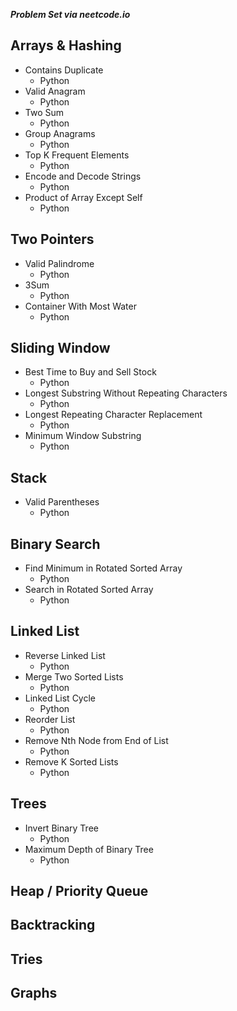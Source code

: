 **_Problem Set via neetcode.io_**

## Arrays & Hashing

- Contains Duplicate
  - Python
- Valid Anagram
  - Python
- Two Sum
  - Python
- Group Anagrams
  - Python
- Top K Frequent Elements
  - Python
- Encode and Decode Strings
  - Python
- Product of Array Except Self
  - Python

## Two Pointers

- Valid Palindrome
  - Python
- 3Sum
  - Python
- Container With Most Water
  - Python

## Sliding Window

- Best Time to Buy and Sell Stock
  - Python
- Longest Substring Without Repeating Characters
  - Python
- Longest Repeating Character Replacement
  - Python
- Minimum Window Substring
  - Python

## Stack

- Valid Parentheses
  - Python

## Binary Search

- Find Minimum in Rotated Sorted Array
  - Python
- Search in Rotated Sorted Array
  - Python

## Linked List

- Reverse Linked List
  - Python
- Merge Two Sorted Lists
  - Python
- Linked List Cycle
  - Python
- Reorder List
  - Python
- Remove Nth Node from End of List
  - Python
- Remove K Sorted Lists
  - Python

## Trees

- Invert Binary Tree
  - Python
- Maximum Depth of Binary Tree
  - Python

## Heap / Priority Queue

## Backtracking

## Tries

## Graphs
